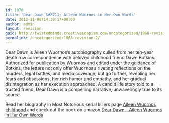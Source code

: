 ```yaml
---
id: 1070
title: 'Dear Dawn &#8211; Aileen Wuornos in Her Own Words'
date: 2012-11-08T14:39:17+00:00
author: admin
layout: revision
guid: http://twistedminds.creativescapism.com/uncategorized/1068-revision-2/
permalink: /uncategorized/1068-revision-2/
---
```

<p class="dropcap-first">
  Dear Dawn is Aileen Wuornos&#8217;s autobiography culled from her ten-year death row correspondence with beloved childhood friend Dawn Botkins. Authorized for publication by Wuornos and edited under the guidance of Botkins, the letters not only offer Wuornos&#8217;s riveting reflections on the murders, legal battles, and media coverage, but go further, revealing her fears and obsessions, her rich humor and empathy, and her gradual disintegration as her execution approached. A candid life story told to a trusted friend, Dear Dawn is a compelling narrative, unwaveringly true to its source.
</p>

Read her biography in Most Notorious serial killers page [Aileen Wuornos childhood](http://twistedminds.creativescapism.com/most-notorious/aileen-wuornos-childhood/ "Aileen Wuornos") and check out the book on amazon [Dear Dawn &#8211; Aileen Wuornos in Her Own Words](http://www.amazon.com/Dear-Dawn-Aileen-Wuornos-Words/dp/1593762909/ref=sr_1_1?ie=UTF8&qid=1352384908&sr=8-1&keywords=dear+dawn "Dear Dawn - Aileen Wuornos in Her Own Words")